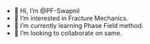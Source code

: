 - 👋 Hi, I’m @PF-Swapnil
- 👀 I’m interested in Fracture Mechanics.
- 🌱 I’m currently learning Phase Field method.
- 💞️ I’m looking to collaborate on same.

<!---
PF-Swapnil/PF-Swapnil is a ✨ special ✨ repository because its `README.md` (this file) appears on your GitHub profile.
You can click the Preview link to take a look at your changes.
--->
